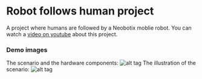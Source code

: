 # Robot follows human project
A project where humans are followed by a Neobotix moblie robot. You can watch a [video on youtube](https://youtu.be/Tj8SWQQrw-A) about this project.


### Demo images
The scenario and the hardware components:
![alt tag](http://www.sze.hu/~herno/robotics/KinectNeobotixScene1.png)
The illustration of the scenario:
![alt tag](http://www.sze.hu/~herno/robotics/RobotFollowsHuman.png)